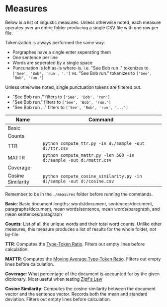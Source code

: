 # Measures

Below is a list of lingustic measures.
Unless otherwise noted, each measure operates over an entire folder producing a single CSV file with one row per file.

Tokenization is always performed the same way:

* Pargraphes have a single enter seperating them
* One sentence per line
* Words are seperated by a single space
* Puncunation is left as-is where-is.
  i.e. "See Bob run ." tokenizes to `['See', 'Bob', 'run', '.']` vs. "See Bob run." tokenizes to `['See', 'Bob', 'run.']`

Unless otherwise noted, single punctuation tokens are filtered out.

* "See Bob run ." filters to `['See', 'Bob', 'run']`
* "See Bob run." filters to `['See', 'Bob', 'run.']`
* "See Bob run ..." filters to `['See', 'Bob', 'run', '...']`

| Name | Command |
|--- |--- 
| Basic | 
| Counts | 
| TTR |  `python compute_ttr.py -in d:/sample -out d:/ttr.csv`
| MATTR | `python compute_mattr.py -len 500 -in d:/sample -out d:/mattr.csv`
| Coverage | 
| Cosine Similarity | `python compute_cosine_similarity.py -in d:/sample -out d:/cosine.csv`

Remember to be in the `./measures` folder before running the commands.

**Basic**: Basic document lengths: words/document, sentences/document, paragraphs/document, mean words/sentence, mean words/paragraph, and mean sentences/paragraph

**Counts**: List of all the unique words and their total word counts.
Unlike other measures, this measure produces a list of results for the whole folder, not by-file.

**TTR**: Computes the [Type-Token Ratio](https://en.wikipedia.org/wiki/Lexical_density).
Filters out empty lines before calculation.

**MATTR**: Computes the [Moving Average Type-Token Ratio](https://doi.org/10.1080/09296171003643098).
Filters out empty lines before calculation.

**Coverage**: What percentage of the document is accounted for by the given dictionary.
Most useful when testing [Zipf's Law](https://en.wikipedia.org/wiki/Zipf%27s_law)

**Cosine Similarity**: Computes the cosine similarity between the document vector and the sentence vector.
Records both the mean and standard deviation.
Filters out empty lines before calculation.